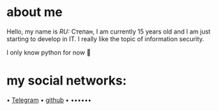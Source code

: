 # **about me**

Hello, my name is _RU:_ Степан, I am currently 15 years old and I am just starting to develop in IT. I really like the topic of information security. 

I only know python for now 🥲

# my social networks:

• [Telegram](https://t.me/have_rely_on_me)
• [github](https://discord.com/invite/Zb9AQHHY)
• 
••••••









